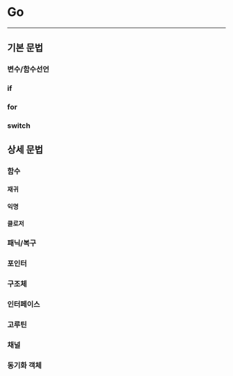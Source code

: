 # Go

---

## 기본 문법

### 변수/함수선언
### if
### for
### switch

## 상세 문법

### 함수

#### 재귀
#### 익명
#### 클로저

### 패닉/복구

### 포인터

### 구조체

### 인터페이스

### 고루틴
### 채널
### 동기화 객체
